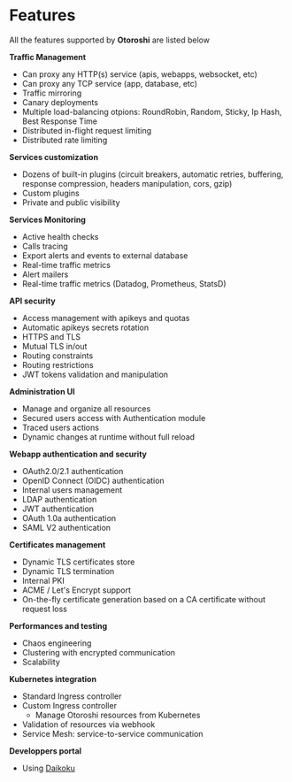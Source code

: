 # Features

All the features supported by **Otoroshi** are listed below

**Traffic Management**

* Can proxy any HTTP(s) service (apis, webapps, websocket, etc)
* Can proxy any TCP service (app, database, etc)
* Traffic mirroring
* Canary deployments
* Multiple load-balancing otpions: RoundRobin, Random, Sticky, Ip Hash, Best Response Time
* Distributed in-flight request limiting	
* Distributed rate limiting 

**Services customization**

* Dozens of built-in plugins (circuit breakers, automatic retries, buffering, response compression, headers manipulation, cors, gzip) 
* Custom plugins
* Private and public visibility

**Services Monitoring**

* Active health checks
* Calls tracing
* Export alerts and events to external database
* Real-time traffic metrics
* Alert mailers
* Real-time traffic metrics (Datadog, Prometheus, StatsD)

**API security**

* Access management with apikeys and quotas
* Automatic apikeys secrets rotation
* HTTPS and TLS
* Mutual TLS in/out
* Routing constraints
* Routing restrictions
* JWT tokens validation and manipulation

**Administration UI**

* Manage and organize all resources
* Secured users access with Authentication module
* Traced users actions
* Dynamic changes at runtime without full reload

**Webapp authentication and security**

* OAuth2.0/2.1 authentication
* OpenID Connect (OIDC) authentication
* Internal users management
* LDAP authentication
* JWT authentication
* OAuth 1.0a authentication
* SAML V2 authentication

**Certificates management**

* Dynamic TLS certificates store 
* Dynamic TLS termination
* Internal PKI
* ACME / Let's Encrypt support
* On-the-fly certificate generation based on a CA certificate without request loss

**Performances and testing**

* Chaos engineering
* Clustering with encrypted communication
* Scalability

**Kubernetes integration**

* Standard Ingress controller
* Custom Ingress controller
    * Manage Otoroshi resources from Kubernetes
* Validation of resources via webhook
* Service Mesh: service-to-service communication

**Developpers portal**

* Using [Daikoku](https://maif.github.io/daikoku/manual/index.html)
